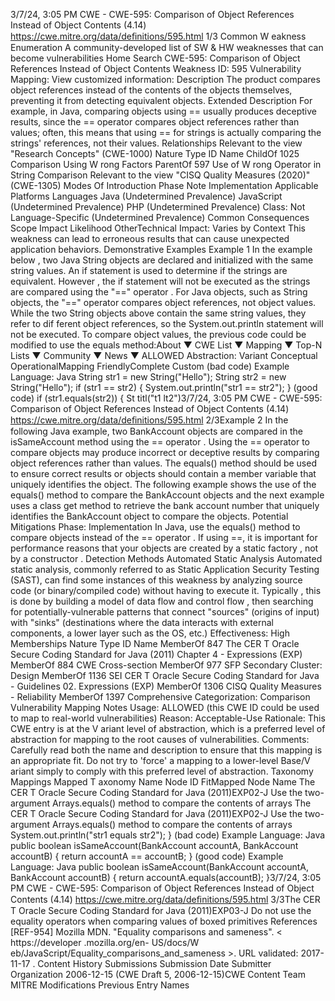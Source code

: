 3/7/24, 3:05 PM CWE - CWE-595: Comparison of Object References Instead of Object Contents (4.14)
https://cwe.mitre.org/data/deﬁnitions/595.html 1/3
Common W eakness Enumeration
A community-developed list of SW & HW weaknesses that can become
vulnerabilities
Home Search
CWE-595: Comparison of Object References Instead of Object Contents
Weakness ID: 595
Vulnerability Mapping: 
View customized information:
 Description
The product compares object references instead of the contents of the objects themselves, preventing it from detecting equivalent
objects.
 Extended Description
For example, in Java, comparing objects using == usually produces deceptive results, since the == operator compares object
references rather than values; often, this means that using == for strings is actually comparing the strings' references, not their values.
 Relationships
 Relevant to the view "Research Concepts" (CWE-1000)
Nature Type ID Name
ChildOf 1025 Comparison Using W rong Factors
ParentOf 597 Use of W rong Operator in String Comparison
 Relevant to the view "CISQ Quality Measures (2020)" (CWE-1305)
 Modes Of Introduction
Phase Note
Implementation
 Applicable Platforms
Languages
Java (Undetermined Prevalence)
JavaScript (Undetermined Prevalence)
PHP (Undetermined Prevalence)
Class: Not Language-Specific (Undetermined Prevalence)
 Common Consequences
Scope Impact Likelihood
OtherTechnical Impact: Varies by Context
This weakness can lead to erroneous results that can cause unexpected application behaviors.
 Demonstrative Examples
Example 1
In the example below , two Java String objects are declared and initialized with the same string values. An if statement is used to
determine if the strings are equivalent.
However , the if statement will not be executed as the strings are compared using the "==" operator . For Java objects, such as String
objects, the "==" operator compares object references, not object values. While the two String objects above contain the same string
values, they refer to dif ferent object references, so the System.out.println statement will not be executed. To compare object values,
the previous code could be modified to use the equals method:About ▼ CWE List ▼ Mapping ▼ Top-N Lists ▼ Community ▼ News ▼
ALLOWED
Abstraction: Variant
Conceptual OperationalMapping
FriendlyComplete Custom
(bad code) Example Language: Java 
String str1 = new String("Hello");
String str2 = new String("Hello");
if (str1 == str2) {
System.out.println("str1 == str2");
}
(good code) 
if (str1.equals(str2)) {
St titl("t1 lt2")3/7/24, 3:05 PM CWE - CWE-595: Comparison of Object References Instead of Object Contents (4.14)
https://cwe.mitre.org/data/deﬁnitions/595.html 2/3Example 2
In the following Java example, two BankAccount objects are compared in the isSameAccount method using the == operator .
Using the == operator to compare objects may produce incorrect or deceptive results by comparing object references rather than
values. The equals() method should be used to ensure correct results or objects should contain a member variable that uniquely
identifies the object.
The following example shows the use of the equals() method to compare the BankAccount objects and the next example uses a class
get method to retrieve the bank account number that uniquely identifies the BankAccount object to compare the objects.
 Potential Mitigations
Phase: Implementation
In Java, use the equals() method to compare objects instead of the == operator . If using ==, it is important for performance
reasons that your objects are created by a static factory , not by a constructor .
 Detection Methods
Automated Static Analysis
Automated static analysis, commonly referred to as Static Application Security Testing (SAST), can find some instances of this
weakness by analyzing source code (or binary/compiled code) without having to execute it. Typically , this is done by building a
model of data flow and control flow , then searching for potentially-vulnerable patterns that connect "sources" (origins of input)
with "sinks" (destinations where the data interacts with external components, a lower layer such as the OS, etc.)
Effectiveness: High
 Memberships
Nature Type ID Name
MemberOf 847 The CER T Oracle Secure Coding Standard for Java (2011) Chapter 4 - Expressions (EXP)
MemberOf 884 CWE Cross-section
MemberOf 977 SFP Secondary Cluster: Design
MemberOf 1136 SEI CER T Oracle Secure Coding Standard for Java - Guidelines 02. Expressions (EXP)
MemberOf 1306 CISQ Quality Measures - Reliability
MemberOf 1397 Comprehensive Categorization: Comparison
 Vulnerability Mapping Notes
Usage: ALLOWED (this CWE ID could be used to map to real-world vulnerabilities)
Reason: Acceptable-Use
Rationale:
This CWE entry is at the V ariant level of abstraction, which is a preferred level of abstraction for mapping to the root causes of
vulnerabilities.
Comments:
Carefully read both the name and description to ensure that this mapping is an appropriate fit. Do not try to 'force' a mapping to a
lower-level Base/V ariant simply to comply with this preferred level of abstraction.
 Taxonomy Mappings
Mapped T axonomy Name Node ID FitMapped Node Name
The CER T Oracle Secure
Coding Standard for Java
(2011)EXP02-J Use the two-argument Arrays.equals() method to compare the contents of
arrays
The CER T Oracle Secure
Coding Standard for Java
(2011)EXP02-J Use the two-argument Arrays.equals() method to compare the contents of
arrays
System.out.println("str1 equals str2");
}
(bad code) Example Language: Java 
public boolean isSameAccount(BankAccount accountA, BankAccount accountB) {
return accountA == accountB;
}
(good code) Example Language: Java 
public boolean isSameAccount(BankAccount accountA, BankAccount accountB) {
return accountA.equals(accountB);
}3/7/24, 3:05 PM CWE - CWE-595: Comparison of Object References Instead of Object Contents (4.14)
https://cwe.mitre.org/data/deﬁnitions/595.html 3/3The CER T Oracle Secure
Coding Standard for Java
(2011)EXP03-J Do not use the equality operators when comparing values of boxed
primitives
 References
[REF-954] Mozilla MDN. "Equality comparisons and sameness". < https://developer .mozilla.org/en-
US/docs/W eb/JavaScript/Equality\_comparisons\_and\_sameness >. URL validated: 2017-11-17 .
 Content History
 Submissions
Submission Date Submitter Organization
2006-12-15
(CWE Draft 5, 2006-12-15)CWE Content Team MITRE
 Modifications
 Previous Entry Names
